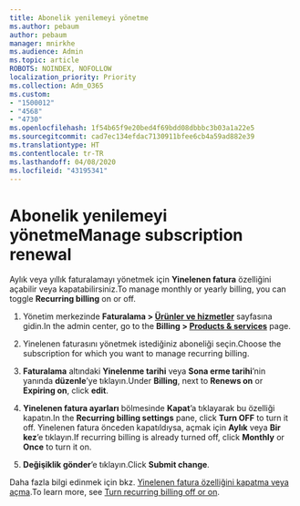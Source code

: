 ```yaml
---
title: Abonelik yenilemeyi yönetme
ms.author: pebaum
author: pebaum
manager: mnirkhe
ms.audience: Admin
ms.topic: article
ROBOTS: NOINDEX, NOFOLLOW
localization_priority: Priority
ms.collection: Adm_O365
ms.custom:
- "1500012"
- "4568"
- "4730"
ms.openlocfilehash: 1f54b65f9e20bed4f69bdd08dbbbc3b03a1a22e5
ms.sourcegitcommit: cad7ec134efdac7130911bfee6cb4a59ad882e39
ms.translationtype: HT
ms.contentlocale: tr-TR
ms.lasthandoff: 04/08/2020
ms.locfileid: "43195341"
---
```

# <a name="manage-subscription-renewal"></a><span data-ttu-id="3eb23-102">Abonelik yenilemeyi yönetme</span><span class="sxs-lookup"><span data-stu-id="3eb23-102">Manage subscription renewal</span></span>

<span data-ttu-id="3eb23-103">Aylık veya yıllık faturalamayı yönetmek için **Yinelenen fatura** özelliğini açabilir veya kapatabilirsiniz.</span><span class="sxs-lookup"><span data-stu-id="3eb23-103">To manage monthly or yearly billing, you can toggle **Recurring billing** on or off.</span></span>

1. <span data-ttu-id="3eb23-104">Yönetim merkezinde **Faturalama > [Ürünler ve hizmetler](https://go.microsoft.com/fwlink/p/?linkid=842054)** sayfasına gidin.</span><span class="sxs-lookup"><span data-stu-id="3eb23-104">In the admin center, go to the **Billing > [Products & services](https://go.microsoft.com/fwlink/p/?linkid=842054)** page.</span></span>

2. <span data-ttu-id="3eb23-105">Yinelenen faturasını yönetmek istediğiniz aboneliği seçin.</span><span class="sxs-lookup"><span data-stu-id="3eb23-105">Choose the subscription for which you want to manage recurring billing.</span></span>

3. <span data-ttu-id="3eb23-106">**Faturalama** altındaki **Yinelenme tarihi** veya **Sona erme tarihi**’nin yanında **düzenle**’ye tıklayın.</span><span class="sxs-lookup"><span data-stu-id="3eb23-106">Under **Billing**, next to **Renews on** or **Expiring on**, click **edit**.</span></span>

4. <span data-ttu-id="3eb23-107">**Yinelenen fatura ayarları** bölmesinde **Kapat**’a tıklayarak bu özelliği kapatın.</span><span class="sxs-lookup"><span data-stu-id="3eb23-107">In the **Recurring billing settings** pane, click **Turn OFF** to turn it off.</span></span> <span data-ttu-id="3eb23-108">Yinelenen fatura önceden kapatıldıysa, açmak için **Aylık** veya **Bir kez**’e tıklayın.</span><span class="sxs-lookup"><span data-stu-id="3eb23-108">If recurring billing is already turned off, click **Monthly** or **Once** to turn it on.</span></span>

5. <span data-ttu-id="3eb23-109">**Değişiklik gönder**’e tıklayın.</span><span class="sxs-lookup"><span data-stu-id="3eb23-109">Click **Submit change**.</span></span>

<span data-ttu-id="3eb23-110">Daha fazla bilgi edinmek için bkz. [Yinelenen fatura özelliğini kapatma veya açma](https://docs.microsoft.com/office365/admin/subscriptions-and-billing/renew-your-subscription#turn-recurring-billing-off-or-on).</span><span class="sxs-lookup"><span data-stu-id="3eb23-110">To learn more, see [Turn recurring billing off or on](https://docs.microsoft.com/office365/admin/subscriptions-and-billing/renew-your-subscription#turn-recurring-billing-off-or-on).</span></span>
